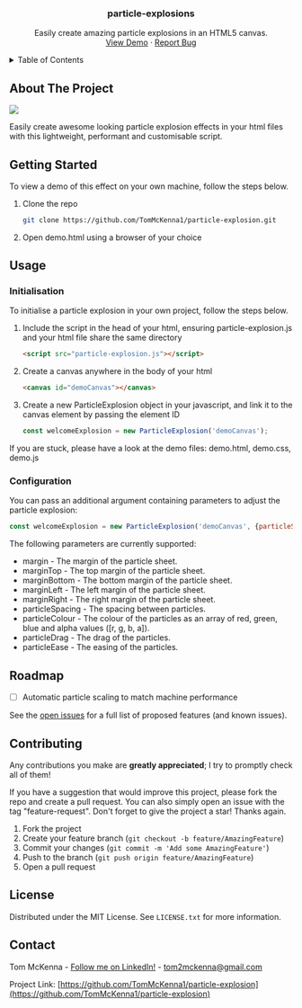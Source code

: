 <h3 align="center">particle-explosions</h3>

  <p align="center">
    Easily create amazing particle explosions in an HTML5 canvas.
    <br />
    <a href="https://tommckenna.dev">View Demo</a>
    ·
    <a href="https://github.com/TomMcKenna1/particle-explosion/issues">Report Bug</a>
  </p>
</div>

<!-- TABLE OF CONTENTS -->
<details>
  <summary>Table of Contents</summary>
  <ol>
    <li>
      <a href="#about-the-project">About The Project</a>
    </li>
    <li>
      <a href="#getting-started">Getting Started</a>
    </li>
    <li>
      <a href="#usage">Usage</a>
      <ul>
        <li><a href="#initialisation">Initialisation</a></li>
        <li><a href="#configuration">Configuration</a></li>
      </ul>
    </li>
    <li><a href="#roadmap">Roadmap</a></li>
    <li><a href="#contributing">Contributing</a></li>
    <li><a href="#license">License</a></li>
    <li><a href="#contact">Contact</a></li>
  </ol>
</details>

<!-- ABOUT THE PROJECT -->
## About The Project

![](https://github.com/TomMcKenna1/particle-explosions/blob/main/resources/particle_explosion_demo.gif)

Easily create awesome looking particle explosion effects in your html files with this lightweight, performant and customisable script.

<!-- GETTING STARTED -->
## Getting Started

To view a demo of this effect on your own machine, follow the steps below.

1. Clone the repo
   ```sh
   git clone https://github.com/TomMcKenna1/particle-explosion.git
   ```
2. Open demo.html using a browser of your choice


<!-- USAGE EXAMPLES -->
## Usage

### Initialisation

To initialise a particle explosion in your own project, follow the steps below.

1. Include the script in the head of your html, ensuring particle-explosion.js and your html file share the same directory
   ```html
   <script src="particle-explosion.js"></script>
   ```
2. Create a canvas anywhere in the body of your html
   ```html
   <canvas id="demoCanvas"></canvas>
   ```
3. Create a new ParticleExplosion object in your javascript, and link it to the canvas element by passing the element ID
   ```js
   const welcomeExplosion = new ParticleExplosion('demoCanvas');
   ```

If you are stuck, please have a look at the demo files: demo.html, demo.css, demo.js

### Configuration

You can pass an additional argument containing parameters to adjust the particle explosion:
```js
const welcomeExplosion = new ParticleExplosion('demoCanvas', {particleSpacing: 10, margin: 100});
```
The following parameters are currently supported:

 * margin - The margin of the particle sheet.
 * marginTop - The top margin of the particle sheet.
 * marginBottom - The bottom margin of the particle sheet.
 * marginLeft - The left margin of the particle sheet.
 * marginRight - The right margin of the particle sheet.
 * particleSpacing - The spacing between particles.
 * particleColour - The colour of the particles as an array of red, green, blue and alpha values ([r, g, b, a]).
 * particleDrag - The drag of the particles.
 * particleEase - The easing of the particles.


<!-- ROADMAP -->
## Roadmap

- [ ] Automatic particle scaling to match machine performance

See the [open issues](https://github.com/TomMcKenna1/particle-explosion/issues) for a full list of proposed features (and known issues).

<!-- CONTRIBUTING -->
## Contributing

Any contributions you make are **greatly appreciated**; I try to promptly check all of them!

If you have a suggestion that would improve this project, please fork the repo and create a pull request. You can also simply open an issue with the tag "feature-request".
Don't forget to give the project a star! Thanks again.

1. Fork the project
2. Create your feature branch (`git checkout -b feature/AmazingFeature`)
3. Commit your changes (`git commit -m 'Add some AmazingFeature'`)
4. Push to the branch (`git push origin feature/AmazingFeature`)
5. Open a pull request

<!-- LICENSE -->
## License

Distributed under the MIT License. See `LICENSE.txt` for more information.

<!-- CONTACT -->
## Contact

Tom McKenna - [Follow me on LinkedIn!](https://www.linkedin.com/in/tom-m-8a70891a8/) - tom2mckenna@gmail.com

Project Link: [https://github.com/TomMcKenna1/particle-explosion](https://github.com/TomMcKenna1/particle-explosion)